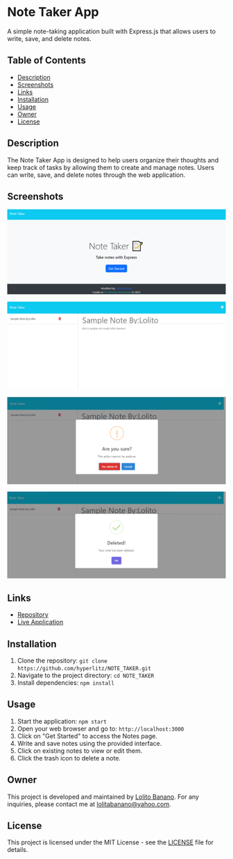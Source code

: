 # Note Taker App

A simple note-taking application built with Express.js that allows users to write, save, and delete notes.

## Table of Contents
- [Description](#description)
- [Screenshots](#screenshots)
- [Links](#links)
- [Installation](#installation)
- [Usage](#usage)
- [Owner](#owner)
- [License](#license)

## Description

The Note Taker App is designed to help users organize their thoughts and keep track of tasks by allowing them to create and manage notes. Users can write, save, and delete notes through the web application.

## Screenshots

![Screenshot 1](/Develop/public/assets/images/ss1.png)

![Screenshot 2](/Develop/public/assets/images/ss2.png)

![Screenshot 3](/Develop/public/assets/images/ss3.png)

![Screenshot 4](/Develop/public/assets/images/ss4.png)

## Links

- [Repository](https://github.com/hyperlitz/NOTE_TAKER)
- [Live Application](https://lito-notes-70977c6f4043.herokuapp.com/)

## Installation

1. Clone the repository: `git clone https://github.com/hyperlitz/NOTE_TAKER.git`
2. Navigate to the project directory: `cd NOTE_TAKER`
3. Install dependencies: `npm install`

## Usage

1. Start the application: `npm start`
2. Open your web browser and go to: `http://localhost:3000`
3. Click on "Get Started" to access the Notes page.
4. Write and save notes using the provided interface.
5. Click on existing notes to view or edit them.
6. Click the trash icon to delete a note.

## Owner

This project is developed and maintained by [Lolito Banano](https://github.com/hyperlitz).
For any inquiries, please contact me at [lolitabanano@yahoo.com](mailto:lolitobanano@yahoo.com).

## License

This project is licensed under the MIT License - see the [LICENSE](LICENSE) file for details.
